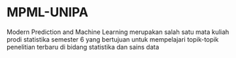 # MPML-UNIPA
Modern Prediction and Machine Learning merupakan salah satu mata kuliah prodi statistika semester 6 yang bertujuan untuk mempelajari topik-topik penelitian terbaru di bidang statistika dan sains data
